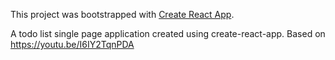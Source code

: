 This project was bootstrapped with [Create React App](https://github.com/facebook/create-react-app).

A todo list single page application created using create-react-app. Based on https://youtu.be/I6IY2TqnPDA
